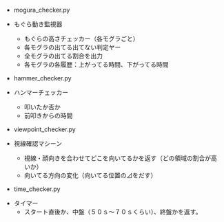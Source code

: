 
* mogura_checker.py

- もぐら動き監視器

  - もぐらの高さチェッカー（各モグラごと）
  - 各モグラの出てる出てない判定ヤー
  - 全モグラの出てる割合を出力
  - 各モグラの各履歴：上がってる時間、下がってる時間

* hammer_checker.py

- ハンマーチェッカー

  - 叩いたか否か
  - 前叩きからの時間

* viewpoint_checker.py

- 視線確認マシーン

  - 視線・顔向きを合わせてどこを向いてるかを返す（どの領域の割合が高いか）
  - 向いてる方向の変化（向いてる位置の⊿をだす）

* time_checker.py

- タイマー
  - スタート直後か、中盤（５０ｓ〜７０ｓくらい）、終盤かを返す。

